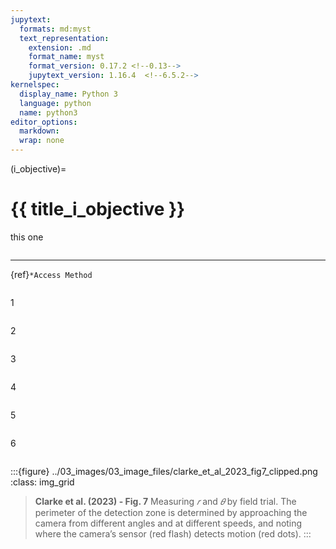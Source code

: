 ```yaml
---
jupytext:
  formats: md:myst
  text_representation:
    extension: .md
    format_name: myst
    format_version: 0.17.2 <!--0.13-->
    jupytext_version: 1.16.4  <!--6.5.2-->
kernelspec:
  display_name: Python 3
  language: python
  name: python3
editor_options: 
  markdown: 
  wrap: none
---
```

(i_objective)=
# {{ title_i_objective }}

this one
```{include} include/00_test_image.md
```

***

{ref}`*Access Method`


```{embed} #myLabel
```

1
```{embed} #myLabel
```


2
```{literalinclude} #myLabel
```


3
```{include}} #myLabel
```


4
```{embed} 00_test_image.md#myLabel
```

5
```{literalinclude} 00_test_image.md#myLabel
```


6
```{include}} 00_test_image.md#myLabel
```





:::{figure} ../03_images/03_image_files/clarke_et_al_2023_fig7_clipped.png 
:class: img_grid

> **Clarke et al. (2023) - Fig. 7** Measuring *𝑟* and *𝜃* by field trial. The perimeter of the detection zone is determined by approaching the camera from different angles and at different speeds, and noting where the camera’s sensor (red flash) detects motion (red dots).
:::